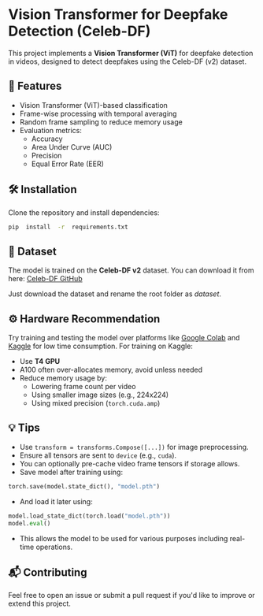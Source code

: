 # Vision Transformer for Deepfake Detection (Celeb-DF)

This project implements a **Vision Transformer (ViT)** for deepfake detection in videos, designed to detect deepfakes using the Celeb-DF (v2) dataset.

## 📌 Features

- Vision Transformer (ViT)-based classification
- Frame-wise processing with temporal averaging
- Random frame sampling to reduce memory usage
- Evaluation metrics:
	- Accuracy
	- Area Under Curve (AUC)
	- Precision
	- Equal Error Rate (EER)

## 🛠️ Installation

Clone the repository and install dependencies:
```bash
pip  install  -r  requirements.txt
```

## 📂 Dataset

The model is trained on the **Celeb-DF v2** dataset. You can download it from here: [Celeb-DF GitHub](https://github.com/yuezunli/Celeb-DF)

Just download the dataset and rename the root folder as *dataset*.

## ⚙️ Hardware Recommendation

Try training and testing the model over platforms like [Google Colab](https://colab.research.google.com) and [Kaggle](https://www.kaggle.com) for low time consumption. For training on Kaggle:
- Use **T4 GPU**
- A100 often over-allocates memory, avoid unless needed
- Reduce memory usage by:
	- Lowering frame count per video
	- Using smaller image sizes (e.g., 224x224)
	- Using mixed precision (`torch.cuda.amp`)

## 💡 Tips

- Use `transform = transforms.Compose([...])` for image preprocessing.
- Ensure all tensors are sent to `device` (e.g., `cuda`).
- You can optionally pre-cache video frame tensors if storage allows.
- Save model after training using:
```python
torch.save(model.state_dict(), "model.pth")
```
- And load it later using:
```python
model.load_state_dict(torch.load("model.pth"))
model.eval()
```
- This allows the model to be used for various purposes including real-time operations.

## 📬 Contributing

Feel free to open an issue or submit a pull request if you'd like to improve or extend this project.